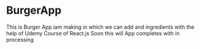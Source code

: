 # BurgerApp

This is Burger App iam making in which we can add and ingredients with the help of Udemy Course of React.js Soon this will App completes with in processing 
